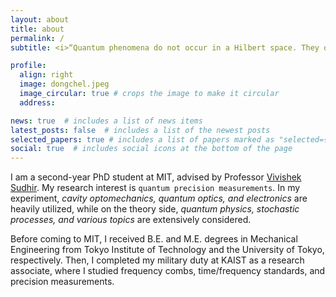 ```yaml
---
layout: about
title: about
permalink: /
subtitle: <i>“Quantum phenomena do not occur in a Hilbert space. They occur in a laboratory.” - Asher Peres</i>

profile:
  align: right
  image: dongchel.jpeg
  image_circular: true # crops the image to make it circular
  address:

news: true  # includes a list of news items
latest_posts: false  # includes a list of the newest posts
selected_papers: true # includes a list of papers marked as "selected={true}"
social: true  # includes social icons at the bottom of the page
---
```


I am a second-year PhD student at MIT, advised by Professor [Vivishek Sudhir](https://scholar.google.com/citations?user=j4NKNWQAAAAJ&hl=en&oi=ao). My research interest is `quantum precision measurements`. In my experiment, <i>cavity optomechanics, quantum optics, and electronics</i> are heavily utilized, while on the theory side, <i>quantum physics, stochastic processes, and various topics</i> are extensively considered.

Before coming to MIT, I received B.E. and M.E. degrees in Mechanical Engineering from Tokyo Institute of Technology and the University of Tokyo, respectively. Then, I completed my military duty at KAIST as a research associate, where I studied frequency combs, time/frequency standards, and precision measurements.